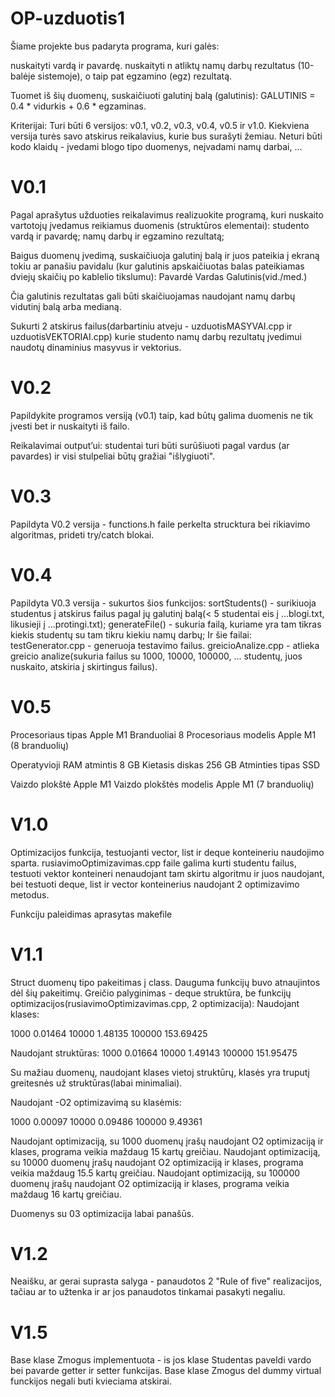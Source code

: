 # OP-uzduotis1
Šiame projekte bus padaryta programa, kuri galės:

nuskaityti vardą ir pavardę.
nuskaityti n atliktų namų darbų rezultatus (10-balėje sistemoje), o taip pat egzamino (egz) rezultatą.

Tuomet iš šių duomenų, suskaičiuoti galutinį balą (galutinis):
GALUTINIS = 0.4 * vidurkis + 0.6 * egzaminas.

Kriterijai:
    Turi būti 6 versijos: v0.1, v0.2, v0.3, v0.4, v0.5 ir v1.0. Kiekviena versija turės savo atskirus reikalavius, kurie bus surašyti žemiau.
    Neturi būti kodo klaidų - įvedami blogo tipo duomenys, neįvadami namų darbai, ...





# V0.1
Pagal aprašytus užduoties reikalavimus realizuokite programą, kuri nuskaito vartotojų įvedamus reikiamus duomenis (struktūros elementai):
    studento vardą ir pavardę;
    namų darbų ir egzamino rezultatą;

Baigus duomenų įvedimą, suskaičiuoja galutinį balą ir juos pateikia į ekraną tokiu ar panašiu pavidalu (kur galutinis apskaičiuotas balas pateikiamas dviejų skaičių po kablelio tikslumu):
Pavardė     Vardas      Galutinis(vid./med.)

Čia galutinis rezultatas gali būti skaičiuojamas naudojant namų darbų vidutinį balą arba medianą.

Sukurti 2 atskirus failus(darbartiniu atveju - uzduotisMASYVAI.cpp ir uzduotisVEKTORIAI.cpp) kurie studento namų darbų rezultatų įvedimui naudotų dinaminius masyvus ir vektorius.

# V0.2
Papildykite programos versiją (v0.1) taip, kad būtų galima duomenis ne tik įvesti bet ir nuskaityti iš failo.

Reikalavimai output’ui: studentai turi būti surūšiuoti pagal vardus (ar pavardes) ir visi stulpeliai būtų gražiai "išlygiuoti".

# V0.3
Papildyta V0.2 versija - functions.h faile perkelta strucktura bei rikiavimo algoritmas, prideti try/catch blokai.

# V0.4
Papildyta V0.3 versija - sukurtos šios funkcijos:
    sortStudents() - surikiuoja studentus į atskirus failus pagal jų galutinį balą(< 5 studentai eis į ...blogi.txt, likusieji į ...protingi.txt);
    generateFile() - sukuria failą, kuriame yra tam tikras kiekis studentų su tam tikru kiekiu namų darbų;
Ir šie failai:
    testGenerator.cpp - generuoja testavimo failus.
    greicioAnalize.cpp - atlieka greicio analize(sukuria failus su 1000, 10000, 100000, ... studentų, juos nuskaito, atskiria į skirtingus failus).

# V0.5
Procesoriaus tipas	        Apple M1
Branduoliai	                8
Procesoriaus modelis	    Apple M1 (8 branduolių)

Operatyvioji RAM atmintis	8 GB
Kietasis diskas	            256 GB
Atminties tipas	            SSD

Vaizdo plokštė	            Apple M1
Vaizdo plokštės modelis	    Apple M1 (7 branduolių)

# V1.0
Optimizacijos funkcija, testuojanti vector, list ir deque konteineriu naudojimo sparta.
rusiavimoOptimizavimas.cpp faile galima kurti studentu failus, testuoti vektor konteineri nenaudojant tam skirtu algoritmu ir juos naudojant, bei testuoti deque, list ir vector konteinerius naudojant 2 optimizavimo metodus.

Funkciju paleidimas aprasytas makefile

# V1.1
Struct duomenų tipo pakeitimas į class.
Dauguma funkcijų buvo atnaujintos dėl šių pakeitimų.
Greičio palyginimas - deque struktūra, be funkcijų optimizacijos(rusiavimoOptimizavimas.cpp, 2 optimizacija):
Naudojant klases:

1000        0.01464
10000       1.48135
100000    153.69425

Naudojant struktūras:
1000        0.01664
10000       1.49143
100000    151.95475

Su mažiau duomenų, naudojant klases vietoj struktūrų, klasės yra truputį greitesnės už struktūras(labai minimaliai).

Naudojant -O2 optimizavimą su klasėmis: 

1000        0.00097
10000       0.09486
100000      9.49361

Naudojant optimizaciją, su 1000 duomenų įrašų naudojant O2 optimizaciją ir klases, programa veikia maždaug 15 kartų greičiau.
Naudojant optimizaciją, su 10000 duomenų įrašų naudojant O2 optimizaciją ir klases, programa veikia maždaug 15.5 kartų greičiau.
Naudojant optimizaciją, su 100000 duomenų įrašų naudojant O2 optimizaciją ir klases, programa veikia maždaug 16 kartų greičiau.

Duomenys su 03 optimizacija labai panašūs.


# V1.2
Neaišku, ar gerai suprasta salyga - panaudotos 2 "Rule of five" realizacijos, tačiau ar to užtenka ir ar jos panaudotos tinkamai pasakyti negaliu.

# V1.5
Base klase Zmogus implementuota - is jos klase Studentas paveldi vardo bei pavarde getter ir setter funkcijas. Base klase Zmogus del dummy virtual funckijos negali buti kvieciama atskirai.
